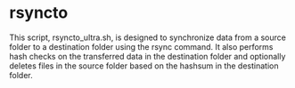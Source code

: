 # rsyncto
This script, rsyncto_ultra.sh, is designed to synchronize data from a source folder to a destination folder using the rsync command. It also performs hash checks on the transferred data in the destination folder and optionally deletes files in the source folder based on the hashsum in the destination folder.
